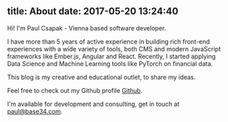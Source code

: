 title: About
date: 2017-05-20 13:24:40
---
Hi! I'm Paul Csapak - Vienna based software developer.

I have more than 5 years of active experience in building rich front-end experiences with a wide variety of tools, both CMS and modern JavaScript frameworks like Ember.js, Angular and React. Recently, I started applying Data Science and Machine Learning tools like PyTorch on financial data.

This blog is my creative and educational outlet, to share my ideas.

Feel free to check out my Github profile [Github](https://github.com/paulcpk "@paulcpk").

I'm available for development and consulting, get in touch at [paul@base34.com](mailto:paul@base34.com).